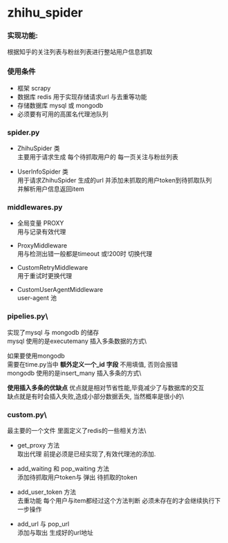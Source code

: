 # zhihu_spider

### 实现功能:
   根据知乎的关注列表与粉丝列表进行整站用户信息抓取

### 使用条件
* 框架 scrapy
* 数据库 redis 用于实现存储请求url 与去重等功能
* 存储数据库 mysql 或 mongodb
* 必须要有可用的高匿名代理池队列

### spider.py
* ZhihuSpider 类\
主要用于请求生成 每个待抓取用户的 每一页关注与粉丝列表

* UserInfoSpider 类\
用于请求ZhihuSpider 生成的url 并添加未抓取的用户token到待抓取队列\
并解析用户信息返回item

### middlewares.py
* 全局变量 PROXY\
用与记录有效代理

* ProxyMiddleware\
用与检测出错一般都是timeout 或!200时 切换代理

* CustomRetryMiddleware\
用于重试时更换代理

* CustomUserAgentMiddleware\
user-agent 池

### pipelies.py\
实现了mysql 与 mongodb 的储存\
mysql 使用的是executemany 插入多条数据的方式\

如果要使用mongodb\
需要在time.py当中 __额外定义一个_id 字段__ 不用填值, 否则会报错\
mongodb 使用的是insert_many 插入多条的方式\

**使用插入多条的优缺点**
优点就是相对节省性能,毕竟减少了与数据库的交互\
缺点就是有时会插入失败,造成小部分数据丢失, 当然概率是很小的\

### custom.py\
最主要的一个文件 里面定义了redis的一些相关方法\

* get_proxy 方法\
取出代理 前提必须是已经实现了,有效代理池的添加.

* add_waiting 和 pop_waiting 方法\
添加待抓取用户token与 弹出 待抓取的token

* add_user_token 方法\
去重功能 每个用户与item都经过这个方法判断 必须未存在的才会继续执行下一步操作

* add_url 与 pop_url \
添加与取出 生成好的url地址
